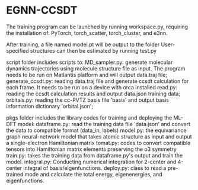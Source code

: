 # EGNN-CCSDT

The training program can be launched by running workspace.py, requiring the installation of:
PyTorch, torch_scatter, torch_cluster, and e3nn. 

After training, a file named model.pt will be output to the folder 
User-specified structures can then be estimated by running test.py

script folder includes scripts to:
MD_sampler.py: generate molecular dynamics trajectories using molecule structure file as input. 
               The program needs to be run on Matlantis platform and will output data.traj file;
generate_ccsdt.py: reading data.traj file and generate ccsdt calculation for each frame. 
                   It needs to be run on a device with orca installed
read.py: reading the ccsdt calculation results and output data.json training data;
orbitals.py: reading the cc-PVTZ basis file 'basis' and output basis information dictionary 'orbital.json';

pkgs folder includes the library codes for training and deploying the ML-DFT model:
dataframe.py: read the training data file 'data.json' and convert the data to compatible format (data_in, labels)
model.py: the equivariance graph neural-network model that takes atomic structure as input and output 
          a single-electron Hamiltonian matrix
tomat.py: codes to convert compatible tensors into Hamiltonian matrix elements preserving the o3 symmetry
train.py: takes the training data from dataframe.py's output and train the model.
integral.py: Conducting numerical integration for 2-center and 4-center integral of basis/eigenfunctions.
deploy.py: class to read a pre-trained mode and calculate the total energy, eigenenergies, and eigenfunctions.
